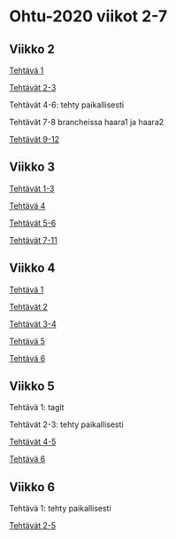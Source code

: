 # Ohtu-2020 viikot 2-7

## Viikko 2


[Tehtävä 1](https://github.com/chipfrog/ohtu-2020-muut-viikot/tree/master/viikko2/1)

[Tehtävät 2-3](https://github.com/chipfrog/ohtu-2020-viikko1)

Tehtävät 4-6: tehty paikallisesti

Tehtävät 7-8 brancheissa haara1 ja haara2

[Tehtävät 9-12](https://github.com/chipfrog/ohtu-2020-muut-viikot/tree/master/viikko2/9-12/Verkkokauppa1)

## Viikko 3

[Tehtävät 1-3](https://github.com/chipfrog/ohtu-2020-muut-viikot/tree/master/viikko3/nhlreader)

[Tehtävä 4](https://github.com/chipfrog/ohtu-2020-muut-viikot/tree/master/viikko3/HelloCucumber)

[Tehtävät 5-6](https://github.com/chipfrog/ohtu-2020-muut-viikot/tree/master/viikko3/LoginCucumber)

[Tehtävät 7-11](https://github.com/chipfrog/ohtu-2020-muut-viikot/tree/master/viikko3/WebLogin)

## Viikko 4

[Tehtävä 1](https://github.com/chipfrog/ohtu-2020-muut-viikot/tree/master/viikko4/MockitoDemo)

[Tehtävät 2](https://github.com/chipfrog/ohtu-2020-muut-viikot/tree/master/viikko4/MaksukorttiMockito)

[Tehtävät 3-4](https://github.com/chipfrog/ohtu-2020-muut-viikot/tree/master/viikko4/Verkkokauppa)

[Tehtävä 5](https://github.com/chipfrog/ohtu-2020-muut-viikot/tree/master/viikko4/IntJoukkoSovellus)

[Tehtävä 6](https://github.com/chipfrog/ohtu-2020-muut-viikot/tree/master/viikko4/Tennis)

## Viikko 5

Tehtävä 1: tagit

Tehtävät 2-3: tehty paikallisesti

[Tehtävät 4-5](https://github.com/chipfrog/ohtu-2020-muut-viikot/tree/master/viikko5/LaskinFX8)

[Tehtävä 6](https://github.com/chipfrog/ohtu-2020-muut-viikot/blob/master/retro.md)

## Viikko 6

Tehtävä 1: tehty paikallisesti

[Tehtävät 2-5](https://github.com/chipfrog/ohtu-2020-muut-viikot/tree/master/viikko6/QueryLanguage)

